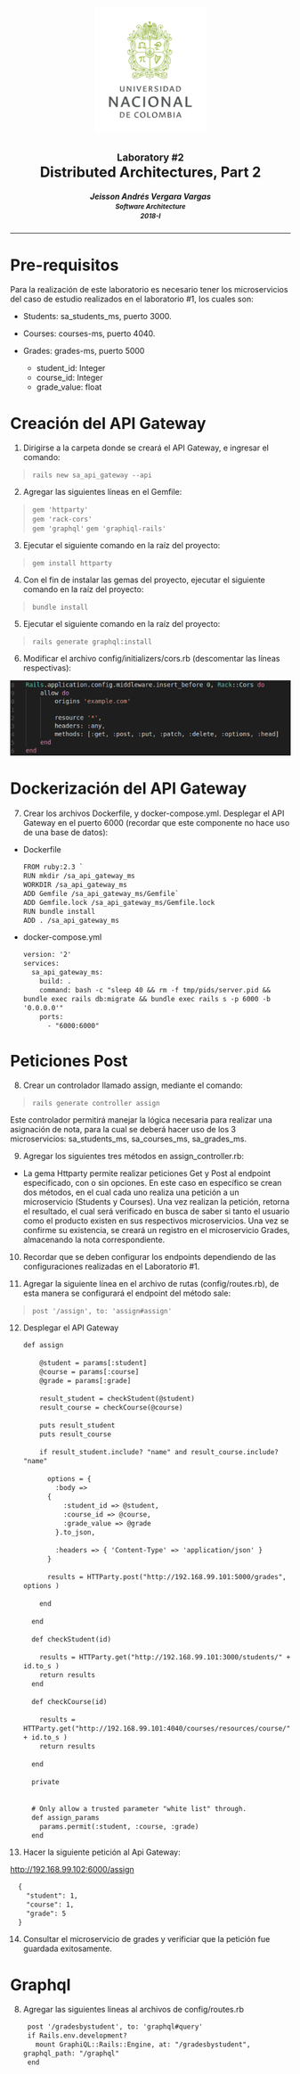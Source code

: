 <p align="center">
  <img src="./images/UN.png" width="200">
</p>
<h2 align="center"><small>Laboratory #2</small></br> <big>Distributed Architectures, Part 2</big></h2>

<h5 align="center">Jeisson Andrés Vergara Vargas</br><small>Software Architecture</br>2018-I</small></h5>

---

# Pre-requisitos
Para la realización de este laboratorio es necesario tener los microservicios del caso de estudio realizados en el laboratorio #1, los cuales son:
- Students: sa_students_ms, puerto 3000.
- Courses: courses-ms, puerto 4040.

- Grades: grades-ms, puerto 5000
  * student_id: Integer
  * course_id: Integer
  * grade_value: float


# Creación del API Gateway

1. Dirigirse a la carpeta donde se creará el API Gateway, e ingresar el comando:

> ` rails new sa_api_gateway --api `

2. Agregar las siguientes líneas en el Gemfile:

> ` gem 'httparty' `  
> ` gem 'rack-cors' `   
> ` gem 'graphql' `
> ` gem 'graphiql-rails' `

3. Ejecutar el siguiente comando en la raíz del proyecto:

> ` gem install httparty `


4. Con el fin de instalar las gemas del proyecto, ejecutar el siguiente comando en la raíz del proyecto:

>  `bundle install `

5. Ejecutar el siguiente comando en la raíz del proyecto:

> ` rails generate graphql:install `

6. Modificar el archivo config/initializers/cors.rb (descomentar las líneas respectivas):

![alt text](./images/image1.png "Logo Title Text 1")

# Dockerización del API Gateway

7. Crear los archivos Dockerfile, y docker-compose.yml. Desplegar el API Gateway en el puerto 6000 (recordar que este componente no hace uso de una base de datos):

* Dockerfile


      FROM ruby:2.3 `  
      RUN mkdir /sa_api_gateway_ms 
      WORKDIR /sa_api_gateway_ms 
      ADD Gemfile /sa_api_gateway_ms/Gemfile`   
      ADD Gemfile.lock /sa_api_gateway_ms/Gemfile.lock   
      RUN bundle install   
      ADD . /sa_api_gateway_ms 

* docker-compose.yml

      version: '2'
      services:
        sa_api_gateway_ms:
          build: .
          command: bash -c "sleep 40 && rm -f tmp/pids/server.pid && bundle exec rails db:migrate && bundle exec rails s -p 6000 -b '0.0.0.0'"
          ports:
            - "6000:6000"

# Peticiones Post

8. Crear un controlador llamado assign, mediante el comando:

> ` rails generate controller assign `

Este controlador permitirá manejar la lógica necesaria para realizar una asignación de nota, para la cual se deberá hacer uso de los 3 microservicios: sa_students_ms, sa_courses_ms, sa_grades_ms.

9. Agregar los siguientes tres métodos en assign_controller.rb:


* La gema Httparty permite realizar peticiones Get y Post al endpoint especificado, con o sin opciones. En este caso en específico se crean dos métodos, en el cual cada uno realiza una petición a un microservicio (Students y Courses). Una vez realizan la petición, retorna el resultado, el cual será verificado en busca de saber si tanto el usuario como el producto existen en sus respectivos microservicios. Una vez se confirme su existencia, se creará un registro en el microservicio Grades, almacenando la nota correspondiente.

10. Recordar que se deben configurar los endpoints dependiendo de las configuraciones realizadas en el Laboratorio #1.

11. Agregar la siguiente línea en el archivo de rutas (config/routes.rb), de esta manera se configurará el endpoint del método sale: 

> ` post '/assign', to: 'assign#assign' ` 

12. Desplegar el API Gateway 


        def assign

            @student = params[:student]
            @course = params[:course]
            @grade = params[:grade]
      
            result_student = checkStudent(@student)
            result_course = checkCourse(@course)
      
            puts result_student
            puts result_course

            if result_student.include? "name" and result_course.include? "name"
      
              options = {
                :body =>
              {
                  :student_id => @student,
                  :course_id => @course,
                  :grade_value => @grade
                }.to_json,
      
                :headers => { 'Content-Type' => 'application/json' }
              }
      
              results = HTTParty.post("http://192.168.99.101:5000/grades", options )
      
            end
      
          end
      
          def checkStudent(id)
      
            results = HTTParty.get("http://192.168.99.101:3000/students/" + id.to_s )
            return results
          end
      
          def checkCourse(id)
      
            results = HTTParty.get("http://192.168.99.101:4040/courses/resources/course/" + id.to_s )
            return results
      
          end

          private
    
    
          # Only allow a trusted parameter "white list" through.
          def assign_params
            params.permit(:student, :course, :grade)
          end


13. Hacer la siguiente petición al Api Gateway:

http://192.168.99.102:6000/assign


      {
        "student": 1,
        "course": 1,
        "grade": 5
      }

14. Consultar el microservicio de grades y verificiar que la petición fue guardada exitosamente.


# Graphql

8. Agregar las siguientes lineas al archivos de config/routes.rb 

        post '/gradesbystudent', to: 'graphql#query'
        if Rails.env.development?
          mount GraphiQL::Rails::Engine, at: "/gradesbystudent", graphql_path: "/graphql"
        end